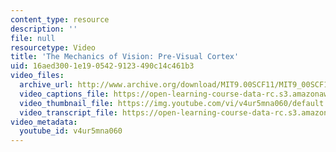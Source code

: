 ```yaml
---
content_type: resource
description: ''
file: null
resourcetype: Video
title: 'The Mechanics of Vision: Pre-Visual Cortex'
uid: 16aed300-1e19-0542-9123-490c14c461b3
video_files:
  archive_url: http://www.archive.org/download/MIT9.00SCF11/MIT9_00SCF11_lec05_300k.mp4
  video_captions_file: https://open-learning-course-data-rc.s3.amazonaws.com/9-00sc-introduction-to-psychology-fall-2011/f1534cc50de3531f8db1e85e4addd7e7_v4ur5mna060.vtt
  video_thumbnail_file: https://img.youtube.com/vi/v4ur5mna060/default.jpg
  video_transcript_file: https://open-learning-course-data-rc.s3.amazonaws.com/9-00sc-introduction-to-psychology-fall-2011/cae361be97f384123a1533f266e9124d_v4ur5mna060.pdf
video_metadata:
  youtube_id: v4ur5mna060
---
```

